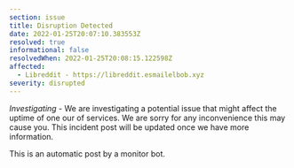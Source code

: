 ```yaml
---
section: issue
title: Disruption Detected
date: 2022-01-25T20:07:10.383553Z
resolved: true
informational: false
resolvedWhen: 2022-01-25T20:08:15.122598Z
affected:
  - Libreddit - https://libreddit.esmailelbob.xyz
severity: disrupted
---
```

*Investigating* - We are investigating a potential issue that might affect the uptime of one our of services. We are sorry for any inconvenience this may cause you. This incident post will be updated once we have more information.

This is an automatic post by a monitor bot.
        